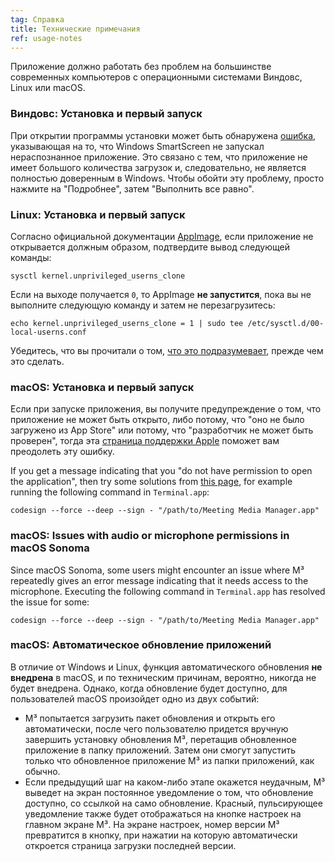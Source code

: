 ```yaml
---
tag: Справка
title: Технические примечания
ref: usage-notes
---
```


Приложение должно работать без проблем на большинстве современных компьютеров с операционными системами Виндовс, Linux или macOS.

### Виндовс: Установка и первый запуск

При открытии программы установки может быть обнаружена [ошибка](assets/img/other/win-smartscreen.png), указывающая на то, что Windows SmartScreen не запускал нераспознанное приложение. Это связано с тем, что приложение не имеет большого количества загрузок и, следовательно, не является полностью доверенным в Windows. Чтобы обойти эту проблему, просто нажмите на "Подробнее", затем "Выполнить все равно".

### Linux: Установка и первый запуск

Согласно официальной документации [AppImage](https://docs.appimage.org/user-guide/troubleshooting/electron-sandboxing.html), если приложение не открывается должным образом, подтвердите вывод следующей команды:

`sysctl kernel.unprivileged_userns_clone`

Если на выходе получается `0`, то AppImage **не запустится**, пока вы не выполните следующую команду и затем не перезагрузитесь:

`echo kernel.unprivileged_userns_clone = 1 | sudo tee /etc/sysctl.d/00-local-userns.conf`

Убедитесь, что вы прочитали о том, [что это подразумевает](https://lwn.net/Articles/673597/), прежде чем это сделать.

### macOS: Установка и первый запуск

Если при запуске приложения, вы получите предупреждение о том, что приложение не может быть открыто, либо потому, что "оно не было загружено из App Store" или потому, что "разработчик не может быть проверен", тогда эта [страница поддержки Apple](https://support.apple.com/en-ca/HT202491) поможет вам преодолеть эту ошибку.

If you get a message indicating that you "do not have permission to open the application", then try some solutions from [this page](https://stackoverflow.com/questions/64842819/cant-run-app-because-of-permission-in-big-sur/64895860), for example running the following command in `Terminal.app`:

`codesign --force --deep --sign - "/path/to/Meeting Media Manager.app"`

### macOS: Issues with audio or microphone permissions in macOS Sonoma

Since macOS Sonoma, some users might encounter an issue where M³ repeatedly gives an error message indicating that it needs access to the microphone. Executing the following command in `Terminal.app` has resolved the issue for some:

`codesign --force --deep --sign - "/path/to/Meeting Media Manager.app"`

### macOS: Автоматическое обновление приложений

В отличие от Windows и Linux, функция автоматического обновления **не внедрена** в macOS, и по техническим причинам, вероятно, никогда не будет внедрена. Однако, когда обновление будет доступно, для пользователей macOS произойдет одно из двух событий:

- M³ попытается загрузить пакет обновления и открыть его автоматически, после чего пользователю придется вручную завершить установку обновления M³, перетащив обновленное приложение в папку приложений. Затем они смогут запустить только что обновленное приложение M³ из папки приложений, как обычно.
- Если предыдущий шаг на каком-либо этапе окажется неудачным, M³ выведет на экран постоянное уведомление о том, что обновление доступно, со ссылкой на само обновление. Красный, пульсирующее уведомление также будет отображаться на кнопке настроек на главном экране M³. На экране настроек, номер версии M³ превратится в кнопку, при нажатии на которую автоматически откроется страница загрузки последней версии.
